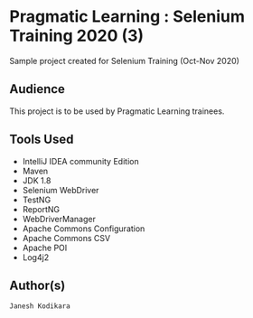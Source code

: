 # Pragmatic Learning : Selenium Training 2020 (3)
Sample project created for Selenium Training (Oct-Nov 2020)

   
## Audience 
This project is to be used by Pragmatic Learning trainees.

## Tools Used 
   * IntelliJ IDEA community Edition 
   * Maven
   * JDK 1.8 
   * Selenium WebDriver 
   * TestNG 
   * ReportNG 
   * WebDriverManager 
   * Apache Commons Configuration 
   * Apache Commons CSV 
   * Apache POI 
   * Log4j2 
   



## Author(s)
    Janesh Kodikara 
   

